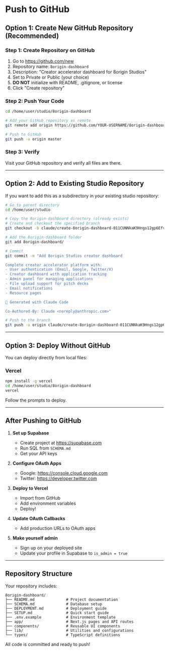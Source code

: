 # Push to GitHub

## Option 1: Create New GitHub Repository (Recommended)

### Step 1: Create Repository on GitHub
1. Go to https://github.com/new
2. Repository name: `8origin-dashboard`
3. Description: "Creator accelerator dashboard for 8origin Studios"
4. Set to Private or Public (your choice)
5. **DO NOT** initialize with README, .gitignore, or license
6. Click "Create repository"

### Step 2: Push Your Code
```bash
cd /home/user/studio/8origin-dashboard

# Add your GitHub repository as remote
git remote add origin https://github.com/YOUR-USERNAME/8origin-dashboard.git

# Push to GitHub
git push -u origin master
```

### Step 3: Verify
Visit your GitHub repository and verify all files are there.

---

## Option 2: Add to Existing Studio Repository

If you want to add this as a subdirectory in your existing studio repository:

```bash
# Go to parent directory
cd /home/user/studio

# Copy the 8origin-dashboard directory (already exists)
# Create and checkout the specified branch
git checkout -b claude/create-8origin-dashboard-011CUNNkaK9Hngs12gp6EfvA

# Add the 8origin-dashboard folder
git add 8origin-dashboard/

# Commit
git commit -m "Add 8origin Studios creator dashboard

Complete creator accelerator platform with:
- User authentication (Email, Google, Twitter/X)
- Creator dashboard with application tracking
- Admin panel for managing applications
- File upload support for pitch decks
- Email notifications
- Resource pages

🤖 Generated with Claude Code

Co-Authored-By: Claude <noreply@anthropic.com>"

# Push to the branch
git push -u origin claude/create-8origin-dashboard-011CUNNkaK9Hngs12gp6EfvA
```

---

## Option 3: Deploy Without GitHub

You can deploy directly from local files:

### Vercel
```bash
npm install -g vercel
cd /home/user/studio/8origin-dashboard
vercel
```

Follow the prompts to deploy.

---

## After Pushing to GitHub

1. **Set up Supabase**
   - Create project at https://supabase.com
   - Run SQL from `SCHEMA.md`
   - Get your API keys

2. **Configure OAuth Apps**
   - Google: https://console.cloud.google.com
   - Twitter: https://developer.twitter.com

3. **Deploy to Vercel**
   - Import from GitHub
   - Add environment variables
   - Deploy!

4. **Update OAuth Callbacks**
   - Add production URLs to OAuth apps

5. **Make yourself admin**
   - Sign up on your deployed site
   - Update your profile in Supabase to `is_admin = true`

---

## Repository Structure

Your repository includes:

```
8origin-dashboard/
├── README.md              # Project documentation
├── SCHEMA.md              # Database setup
├── DEPLOYMENT.md          # Deployment guide
├── SETUP.md               # Quick start guide
├── .env.example           # Environment template
├── app/                   # Next.js pages and API routes
├── components/            # Reusable UI components
├── lib/                   # Utilities and configurations
└── types/                 # TypeScript definitions
```

All code is committed and ready to push!
